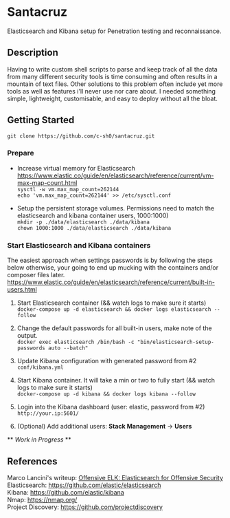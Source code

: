 # Santacruz
Elasticsearch and Kibana setup for Penetration testing and reconnaissance.

## Description
Having to write custom shell scripts to parse and keep track of all the data from many different security tools is time consuming and often results in a mountain of text files. Other solutions to this problem often include yet more tools as well as features i'll never use nor care about. I needed something simple, lightweight, customisable, and easy to deploy without all the bloat.

## Getting Started
```git clone https://github.com/c-sh0/santacruz.git```
### Prepare
* Increase virtual memory for Elasticsearch<br> https://www.elastic.co/guide/en/elasticsearch/reference/current/vm-max-map-count.html<br>
   ```sysctl -w vm.max_map_count=262144```<br>
   ```echo 'vm.max_map_count=262144' >> /etc/sysctl.conf```<br>

* Setup the persistent storage volumes. Permissions need to match the elasticsearch and kibana container users, 1000:1000)<br>
   ```mkdir -p ./data/elasticsearch ./data/kibana```<br>
   ```chown 1000:1000 ./data/elasticsearch ./data/kibana```<br>

### Start Elasticsearch and Kibana containers
The easiest approach when settings passwords is by following the steps below otherwise, your going to end up mucking with the containers and/or composer files later. https://www.elastic.co/guide/en/elasticsearch/reference/current/built-in-users.html
1. Start Elasticsearch container (&& watch logs to make sure it starts)<br>
  ```docker-compose up -d elasticsearch && docker logs elasticsearch --follow```

2. Change the default passwords for all built-in users, make note of the output.<br>
   ```docker exec elasticsearch /bin/bash -c "bin/elasticsearch-setup-passwords auto --batch"```

3. Update Kibana configuration with generated password from #2<br>
   ```conf/kibana.yml```

4. Start Kibana container. It will take a min or two to fully start (&& watch logs to make sure it starts)<br>
   ```docker-compose up -d kibana && docker logs kibana --follow```

5. Login into the Kibana dashboard (user: elastic, password from #2)<br>
   ```http://your.ip:5601/```

6. (Optional) Add additional users: **Stack Management** -> **Users**

** *Work in Progress* **

## References
Marco Lancini's writeup: <a href="https://www.marcolancini.it/2018/blog-elk-for-nmap/" target="_blank">Offensive ELK: Elasticsearch for Offensive Security</a><br>
Elasticsearch: <a href="https://github.com/elastic/elasticsearch" target="_blank">https://github.com/elastic/elasticsearch</a><br>
Kibana: <a href="https://github.com/elastic/kibana" target="_blank">https://github.com/elastic/kibana</a><br>
Nmap: <a href="https://nmap.org/" target="_blank">https://nmap.org/</a><br>
Project Discovery: <a href="https://github.com/projectdiscovery" target="_blank">https://github.com/projectdiscovery</a><br>

